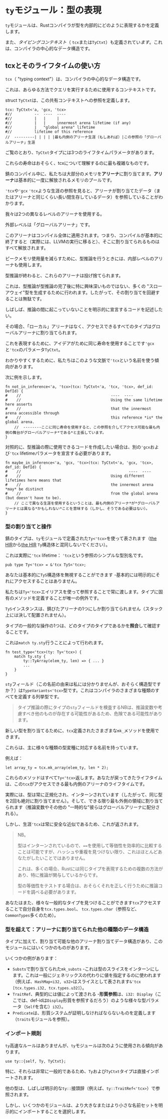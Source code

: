 # <!--The `ty` module: representing types--> `ty`モジュール：型の表現

<!--The `ty` module defines how the Rust compiler represents types internally.-->
`ty`モジュールは、Rustコンパイラが型を内部的にどのように表現するかを定義します。
<!--It also defines the *typing context* (`tcx` or `TyCtxt`), which is the central data structure in the compiler.-->
また、*タイピングコンテキスト*（ `tcx`または`TyCtxt`）も定義されてい*ます*。これは、コンパイラの中心的なデータ構造です。

## <!--The tcx and how it uses lifetimes--> tcxとそのライフタイムの使い方

<!--The `tcx` ("typing context") is the central data structure in the compiler.-->
`tcx`（ "typing context"）は、コンパイラの中心的なデータ構造です。
<!--It is the context that you use to perform all manner of queries.-->
これは、あらゆる方法でクエリを実行するために使用するコンテキストです。
<!--The struct `TyCtxt` defines a reference to this shared context:-->
struct `TyCtxt`は、この共有コンテキストへの参照を定義します。

```rust,ignore
tcx: TyCtxt<'a, 'gcx, 'tcx>
#//          --  ----  ----
#//          |   |     |
#//          |   |     innermost arena lifetime (if any)
#//          |   "global arena" lifetime
#//          lifetime of this reference
//  ---------| | | | |最も内側のアリーナ生涯（もしあれば）|この参照の「グローバルアリーナ」生涯
```

<!--As you can see, the `TyCtxt` type takes three lifetime parameters.-->
ご覧のとおり、`TyCtxt`タイプには3つのライフタイムパラメータがあります。
<!--These lifetimes are perhaps the most complex thing to understand about the tcx.-->
これらの寿命はおそらく、tcxについて理解するのに最も複雑なものです。
<!--During Rust compilation, we allocate most of our memory in **arenas**, which are basically pools of memory that get freed all at once.-->
錆のコンパイル中に、私たちは大部分のメモリを**アリーナ**に割り当てます。**アリーナ**は基本的に一度に解放されるメモリのプールです。
<!--When you see a reference with a lifetime like `'tcx` or `'gcx`, you know that it refers to arena-allocated data (or data that lives as long as the arenas, anyhow).-->
`'tcx`や`'gcx` `'tcx`ような生涯の参照を見ると、アリーナが割り当てたデータ（またはアリーナと同じくらい長い間生存しているデータ）を参照していることがわかります。

<!--We use two distinct levels of arenas.-->
我々は2つの異なるレベルのアリーナを使用する。
<!--The outer level is the "global arena".-->
外部レベルは「グローバルアリーナ」です。
<!--This arena lasts for the entire compilation: so anything you allocate in there is only freed once compilation is basically over (actually, when we shift to executing LLVM).-->
このアリーナはコンパイル全体に適用されます。つまり、コンパイルが基本的に終了すると（実際には、LLVMの実行に移ると）、そこに割り当てられるものはすべて解放されます。

<!--To reduce peak memory usage, when we do type inference, we also use an inner level of arena.-->
ピークメモリ使用量を減らすために、型推論を行うときには、内部レベルのアリーナも使用します。
<!--These arenas get thrown away once type inference is over.-->
型推論が終わると、これらのアリーナは投げ捨てられます。
<!--This is done because type inference generates a lot of "throw-away"types that are not particularly interesting after type inference completes, so keeping around those allocations would be wasteful.-->
これは、型推論が型推論の完了後に特に興味深いものではない、多くの "スローアウェイ"型を生成するために行われます。したがって、その割り当てを回避することは無駄です。

<!--Often, we wish to write code that explicitly asserts that it is not taking place during inference.-->
しばしば、推論の間に起こっていないことを明示的に宣言するコードを記述したい。
<!--In that case, there is no "local"arena, and all the types that you can access are allocated in the global arena.-->
その場合、「ローカル」アリーナはなく、アクセスできるすべてのタイプはグローバルアリーナに割り当てられます。
<!--To express this, the idea is to use the same lifetime for the `'gcx` and `'tcx` parameters of `TyCtxt`.-->
これを表現するために、アイデアがために同じ寿命を使用することです`'gcx`と`'tcx`のパラメータ`TyCtxt`。
<!--Just to be a touch confusing, we tend to use the name `'tcx` in such contexts.-->
わかりやすくするために、私たちはこのような文脈で`'tcx`という名前を使う傾向があります。
<!--Here is an example:-->
次に例を示します。

```rust,ignore
fn not_in_inference<'a, 'tcx>(tcx: TyCtxt<'a, 'tcx, 'tcx>, def_id: DefId) {
#    //                                        ----  ----
#    //                                        Using the same lifetime here asserts
#    //                                        that the innermost arena accessible through
#    //                                        this reference *is* the global arena.
    //  --------ここに同じ寿命を使用すると、この参照を介してアクセス可能な最も内側の舞台がグローバルアリーナ*である*と主張しています。
}
```

<!--In contrast, if we want to code that can be usable during type inference, then you need to declare a distinct `'gcx` and `'tcx` lifetime parameter:-->
対照的に、型推論の際に使用できるコードを作成したい場合は、別の`'gcx`および`'tcx` lifetimeパラメータを宣言する必要があります。

```rust,ignore
fn maybe_in_inference<'a, 'gcx, 'tcx>(tcx: TyCtxt<'a, 'gcx, 'tcx>, def_id: DefId) {
#    //                                                ----  ----
#    //                                        Using different lifetimes here means that
#    //                                        the innermost arena *may* be distinct
#    //                                        from the global arena (but doesn't have to be).
    // ここで異なる生涯を使用するということは、最も内側のアリーナ*が*グローバルアリーナとは異なる*かもしれない*ことを意味する（しかし、そうである必要はない）。
}
```

### <!--Allocating and working with types--> 型の割り当てと操作

<!--Rust types are represented using the `Ty<'tcx>` defined in the `ty` module (not to be confused with the `Ty` struct from [the HIR]).-->
錆のタイプは、`ty`モジュールで定義された`Ty<'tcx>`を使って表されます（[the HIR]から[the HIR] `Ty`構造体と混同しないでください）。
<!--This is in fact a simple type alias for a reference with `'tcx` lifetime:-->
これは実際に`'tcx` lifetime： `'tcx`という参照のシンプルな型別名です。

```rust,ignore
pub type Ty<'tcx> = &'tcx TyS<'tcx>;
```

[the HIR]: ./hir.html

<!--You can basically ignore the `TyS` struct – you will basically never access it explicitly.-->
あなたは基本的に`TyS`構造体を無視することができます -基本的には明示的にそれにアクセスすることはありません。
<!--We always pass it by reference using the `Ty<'tcx>` alias – the only exception I think is to define inherent methods on types.-->
私たちは`Ty<'tcx>`エイリアスを使って参照することで常に渡します。タイプに固有のメソッドを定義することが唯一の例外です。
<!--Instances of `TyS` are only ever allocated in one of the rustc arenas (never eg on the stack).-->
`TyS`インスタンスは、錆びたアリーナの1つにしか割り当てられません（スタック上には決して配置されません）。

<!--One common operation on types is to **match** and see what kinds of types they are.-->
タイプの一般的な操作の1つは、どのタイプのタイプであるかを**照合**して確認することです。
<!--This is done by doing `match ty.sty`, sort of like this:-->
これは`match ty.sty`行うことによって行われます。

```rust,ignore
fn test_type<'tcx>(ty: Ty<'tcx>) {
    match ty.sty {
        ty::TyArray(elem_ty, len) => { ... }
        ...
    }
}
```

<!--The `sty` field (the origin of this name is unclear to me; perhaps structural type?) is of type `TypeVariants<'tcx>`, which is an enum defining all of the different kinds of types in the compiler.-->
`sty`フィールド（この名前の由来は私には分かりませんが、おそらく構造型ですか？）は`TypeVariants<'tcx>`型です。これはコンパイラのさまざまな種類のすべてを定義する列挙型です。

> <!--NB inspecting the `sty` field on types during type inference can be risky, as there may be inference variables and other things to consider, or sometimes types are not yet known that will become known later.).-->
> タイプ推論の際にタイプの`sty`フィールドを検査するNBは、推論変数や考慮すべき他のものが存在する可能性があるため、危険である可能性があります。

<!--To allocate a new type, you can use the various `mk_` methods defined on the `tcx`.-->
新しい型を割り当てるために、`tcx`定義されたさまざまな`mk_`メソッドを使用できます。
<!--These have names that correpond mostly to the various kinds of type variants.-->
これらは、主に様々な種類の型変種に対応する名前を持っています。
<!--For example:-->
例えば：

```rust,ignore
let array_ty = tcx.mk_array(elem_ty, len * 2);
```

<!--These methods all return a `Ty<'tcx>` – note that the lifetime you get back is the lifetime of the innermost arena that this `tcx` has access to.-->
これらのメソッドはすべて`Ty<'tcx>`返します。あなたが戻ってきたライフタイムは、この`tcx`がアクセスできる最も内側のアリーナのライフタイムです。
<!--In fact, types are always canonicalized and interned (so we never allocate exactly the same type twice) and are always allocated in the outermost arena where they can be (so, if they do not contain any inference variables or other "temporary"types, they will be allocated in the global arena).-->
実際には、型は常に正規化され、インターンされています（したがって、同じ型を2回も絶対に割り当てません）。そして、できる限り最も外側の領域に割り当てられます（推論変数やその他の "一時的な"彼らはグローバルアリーナに配分される）。
<!--However, the lifetime `'tcx` is always a safe approximation, so that is what you get back.-->
しかし、生涯`'tcx`は常に安全な近似であるため、これが返されます。

> <!--NB.-->
> NB。
> <!--Because types are interned, it is possible to compare them for equality efficiently using `==` – however, this is almost never what you want to do unless you happen to be hashing and looking for duplicates.-->
> 型はインターンされているので、`==`を使用して等価性を効率的に比較することは可能ですが、ハッシュや重複を見つけない限り、これはほとんどあなたがしたいことではありません。
> <!--This is because often in Rust there are multiple ways to represent the same type, particularly once inference is involved.-->
> これは、多くの場合、Rustには同じタイプを表現するための複数の方法があり、特に推論が関与しているからです。
> <!--If you are going to be testing for type equality, you probably need to start looking into the inference code to do it right.-->
> 型の等価性をテストする場合は、おそらくそれを正しく行うために推論コードを調べる必要があります。

<!--You can also find various common types in the `tcx` itself by accessing `tcx.types.bool`, `tcx.types.char`, etc (see `CommonTypes` for more).-->
あなたはまた、様々な一般的なタイプを見つけることができます`tcx`アクセスすることで自分自身を`tcx.types.bool`、 `tcx.types.char`（参照など、 `CommonTypes`多くのため）。

### <!--Beyond types: other kinds of arena-allocated data structures--> 型を超えて：アリーナに割り当てられた他の種類のデータ構造

<!--In addition to types, there are a number of other arena-allocated data structures that you can allocate, and which are found in this module.-->
タイプに加えて、割り当て可能な他のアリーナ割り当てデータ構造があり、このモジュールにはいくつかのものがあります。
<!--Here are a few examples:-->
いくつかの例があります：

- <!--`Substs`, allocated with `mk_substs` – this will intern a slice of types, often used to specify the values to be substituted for generics (eg `HashMap<i32, u32>` would be represented as a slice `&'tcx [tcx.types.i32, tcx.types.u32]`).-->
   `Substs`で割り当てられた`mk_substs` -これは型のスライスをインターンにします。これは一般にジェネリックスの代わりに値を指定するのに使われます（例えば、`HashMap<i32, u32>`はスライスとして表されます`&'tcx [tcx.types.i32, tcx.types.u32]`）。
- <!--`TraitRef`, typically passed by value – a **trait reference** consists of a reference to a trait along with its various type parameters (including `Self`), like `i32: Display` (here, the def-id would reference the `Display` trait, and the substs would contain `i32`).-->
   `TraitRef`、典型的には値によって渡される -**形質参照**は、`i32: Display`（ここでは、def-idは`Display`形質を参照するだろう）のような様々な型パラメータ（`Self`を含む）`i32`）。
- <!--`Predicate` defines something the trait system has to prove (see `traits` module).-->
   `Predicate`は、形質システムが証明しなければならないものを定義します（`traits`モジュールを参照）。

### <!--Import conventions--> インポート規則

<!--Although there is no hard and fast rule, the `ty` module tends to be used like so:-->
`ty`高速なルールはありませんが、`ty`モジュールは次のように使用される傾向があります。

```rust,ignore
use ty::{self, Ty, TyCtxt};
```

<!--In particular, since they are so common, the `Ty` and `TyCtxt` types are imported directly.-->
特に、それらは非常に一般的であるため、`Ty`および`TyCtxt`タイプは直接インポートされます。
<!--Other types are often referenced with an explicit `ty::` prefix (eg `ty::TraitRef<'tcx>`).-->
他の型は、しばしば明示的な`ty::`接頭辞（例えば、`ty::TraitRef<'tcx>`）で参照されます。
<!--But some modules choose to import a larger or smaller set of names explicitly.-->
しかし、いくつかのモジュールは、より大きなまたはより小さな名前セットを明示的にインポートすることを選択します。
